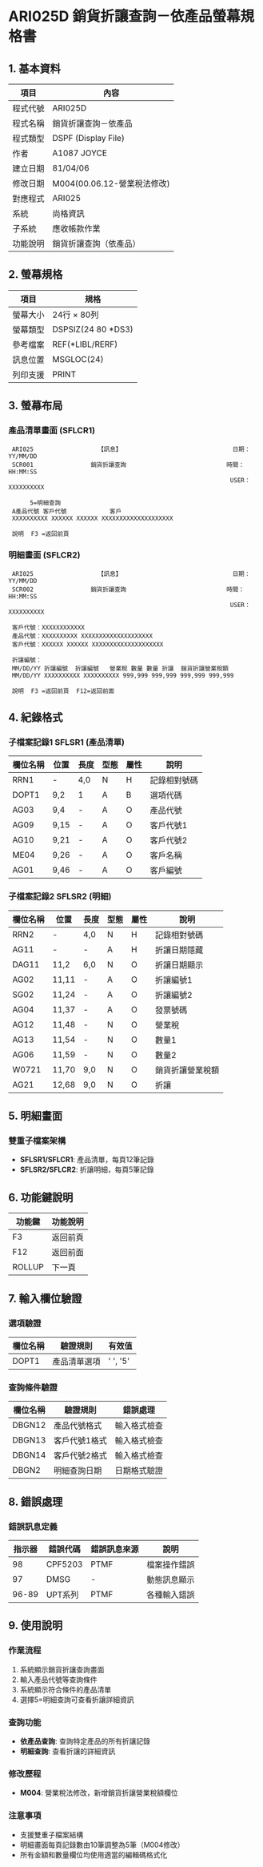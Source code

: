 # ARI025D 銷貨折讓查詢－依產品螢幕規格書

## 1. 基本資料

| 項目 | 內容 |
|------|------|
| 程式代號 | ARI025D |
| 程式名稱 | 銷貨折讓查詢－依產品 |
| 程式類型 | DSPF (Display File) |
| 作者 | A1087 JOYCE |
| 建立日期 | 81/04/06 |
| 修改日期 | M004(00.06.12-營業稅法修改) |
| 對應程式 | ARI025 |
| 系統 | 尚格資訊 |
| 子系統 | 應收帳款作業 |
| 功能說明 | 銷貨折讓查詢（依產品） |

## 2. 螢幕規格

| 項目 | 規格 |
|------|------|
| 螢幕大小 | 24行 × 80列 |
| 螢幕類型 | DSPSIZ(24 80 *DS3) |
| 參考檔案 | REF(*LIBL/RERF) |
| 訊息位置 | MSGLOC(24) |
| 列印支援 | PRINT |

## 3. 螢幕布局

### 產品清單畫面 (SFLCR1)
```
 ARI025                  【訊息】                               日期：YY/MM/DD
 SCR001                銷貨折讓查詢                            時間：HH:MM:SS
                                                              USER：XXXXXXXXXX

      5=明細查詢
 A產品代號 客戶代號            客戶
 XXXXXXXXXX XXXXXX XXXXXX XXXXXXXXXXXXXXXXXXXX

 說明  F3 =返回前頁

```

### 明細畫面 (SFLCR2)
```
 ARI025                  【訊息】                               日期：YY/MM/DD
 SCR002                銷貨折讓查詢                            時間：HH:MM:SS
                                                              USER：XXXXXXXXXX

 客戶代號：XXXXXXXXXXXX
 產品代號：XXXXXXXXXX XXXXXXXXXXXXXXXXXXXX
 客戶代號：XXXXXX XXXXXX XXXXXXXXXXXXXXXXXXXX

 折讓編號：
 MM/DD/YY 折讓編號  折讓編號   營業稅 數量 數量 折讓  銷貨折讓營業稅額
 MM/DD/YY XXXXXXXXXX XXXXXXXXXX 999,999 999,999 999,999 999,999

 說明  F3 =返回前頁  F12=返回前面

```

## 4. 紀錄格式

### 子檔案記錄1 SFLSR1 (產品清單)

| 欄位名稱 | 位置 | 長度 | 型態 | 屬性 | 說明 |
|----------|------|------|------|------|------|
| RRN1 | - | 4,0 | N | H | 記錄相對號碼 |
| DOPT1 | 9,2 | 1 | A | B | 選項代碼 |
| AG03 | 9,4 | - | A | O | 產品代號 |
| AG09 | 9,15 | - | A | O | 客戶代號1 |
| AG10 | 9,21 | - | A | O | 客戶代號2 |
| ME04 | 9,26 | - | A | O | 客戶名稱 |
| AG01 | 9,46 | - | A | O | 客戶編號 |

### 子檔案記錄2 SFLSR2 (明細)

| 欄位名稱 | 位置 | 長度 | 型態 | 屬性 | 說明 |
|----------|------|------|------|------|------|
| RRN2 | - | 4,0 | N | H | 記錄相對號碼 |
| AG11 | - | - | A | H | 折讓日期隱藏 |
| DAG11 | 11,2 | 6,0 | N | O | 折讓日期顯示 |
| AG02 | 11,11 | - | A | O | 折讓編號1 |
| SG02 | 11,24 | - | A | O | 折讓編號2 |
| AG04 | 11,37 | - | A | O | 發票號碼 |
| AG12 | 11,48 | - | N | O | 營業稅 |
| AG13 | 11,54 | - | N | O | 數量1 |
| AG06 | 11,59 | - | N | O | 數量2 |
| W0721 | 11,70 | 9,0 | N | O | 銷貨折讓營業稅額 |
| AG21 | 12,68 | 9,0 | N | O | 折讓 |

## 5. 明細畫面

### 雙重子檔案架構
- **SFLSR1/SFLCR1**: 產品清單，每頁12筆記錄
- **SFLSR2/SFLCR2**: 折讓明細，每頁5筆記錄

## 6. 功能鍵說明

| 功能鍵 | 功能說明 |
|--------|----------|
| F3 | 返回前頁 |
| F12 | 返回前面 |
| ROLLUP | 下一頁 |

## 7. 輸入欄位驗證

### 選項驗證

| 欄位名稱 | 驗證規則 | 有效值 |
|----------|----------|--------|
| DOPT1 | 產品清單選項 | ' ', '5' |

### 查詢條件驗證

| 欄位名稱 | 驗證規則 | 錯誤處理 |
|----------|----------|----------|
| DBGN12 | 產品代號格式 | 輸入格式檢查 |
| DBGN13 | 客戶代號1格式 | 輸入格式檢查 |
| DBGN14 | 客戶代號2格式 | 輸入格式檢查 |
| DBGN2 | 明細查詢日期 | 日期格式驗證 |

## 8. 錯誤處理

### 錯誤訊息定義

| 指示器 | 錯誤代碼 | 錯誤訊息來源 | 說明 |
|--------|----------|--------------|------|
| 98 | CPF5203 | PTMF | 檔案操作錯誤 |
| 97 | DMSG | - | 動態訊息顯示 |
| 96-89 | UPT系列 | PTMF | 各種輸入錯誤 |

## 9. 使用說明

### 作業流程
1. 系統顯示銷貨折讓查詢畫面
2. 輸入產品代號等查詢條件
3. 系統顯示符合條件的產品清單
4. 選擇5=明細查詢可查看折讓詳細資訊

### 查詢功能
- **依產品查詢**: 查詢特定產品的所有折讓記錄
- **明細查詢**: 查看折讓的詳細資訊

### 修改歷程
- **M004**: 營業稅法修改，新增銷貨折讓營業稅額欄位

### 注意事項
- 支援雙重子檔案結構
- 明細畫面每頁記錄數由10筆調整為5筆（M004修改）
- 所有金額和數量欄位均使用適當的編輯碼格式化 
